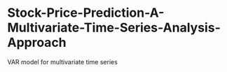 # Stock-Price-Prediction-A-Multivariate-Time-Series-Analysis-Approach
VAR model for multivariate time series
